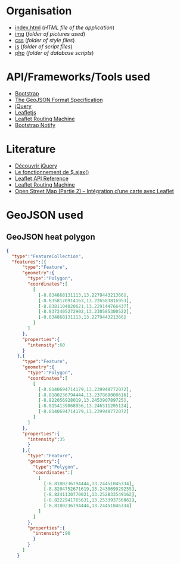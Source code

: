 # Organisation
* [index.html](index.html) (*HTML file of the application*)
* [img](img) (*folder of pictures used*)
* [css](css) (*folder of style files*)
* [js](js) (*folder of script files*)
* [php](php) (*folder of database scripts*)

# API/Frameworks/Tools used
* [Bootstrap](http://getbootstrap.com/)
* [The GeoJSON Format Specification](http://geojson.org/geojson-spec.html)
* [jQuery](https://jquery.com/)
* [Leafletjs](http://leafletjs.com/)
* [Leaflet Routing Machine](http://www.liedman.net/leaflet-routing-machine/)
* [Bootstrap Notify](http://bootstrap-notify.remabledesigns.com/)

# Literature
* [Découvrir jQuery](https://openclassrooms.com/courses/jquery-ecrivez-moins-pour-faire-plus/decouvrir-jquery)
* [Le fonctionnement de $.ajax()](https://openclassrooms.com/courses/un-site-web-dynamique-avec-jquery/le-fonctionnement-de-ajax)
* [Leaflet API Reference](http://leafletjs.com/reference.html)
* [Leaflet Routing Machine](http://www.liedman.net/leaflet-routing-machine/#getting-started)
* [Open Street Map (Partie 2) – Intégration d’une carte avec Leaflet](https://blog.netapsys.fr/open-street-map-partie-2-integration-dune-carte-avec-leaflet/)

# GeoJSON used
## GeoJSON heat polygon
```json
{
  "type":"FeatureCollection",
  "features":[{
      "type":"Feature",
      "geometry":{
        "type":"Polygon",
        "coordinates":[
          [
            [-8.834868131113,13.227944321366],
            [-8.8358170914163,13.226583816953],
            [-8.8381104020621,13.229144766437],
            [-8.8372405272902,13.230585300522],
            [-8.834868131113,13.227944321366]
          ]
        ]
      },
      "properties":{
        "intensity":60
      }
    },{
      "type":"Feature",
      "geometry":{
        "type":"Polygon",
        "coordinates":[
          [
            [-8.8140694714179,13.239948772072],
            [-8.8180236794444,13.237868000616],
            [-8.822056928019,13.245390789725],
            [-8.8154139068956,13.246511205124],
            [-8.8140694714179,13.239948772072]
          ]
        ]
      },
      "properties":{
        "intensity":35
        }
      },{
        "type":"Feature",
        "geometry":{
          "type":"Polygon",
          "coordinates":[
            [
              [-8.8180236794444,13.24451046334],
              [-8.8204752671619,13.243069929255],
              [-8.8241130770021,13.252833549162],
              [-8.8222941765631,13.253393756862],
              [-8.8180236794444,13.24451046334]
            ]
          ]
        },
        "properties":{
          "intensity":90
          }
        }
      ]
    }
```
